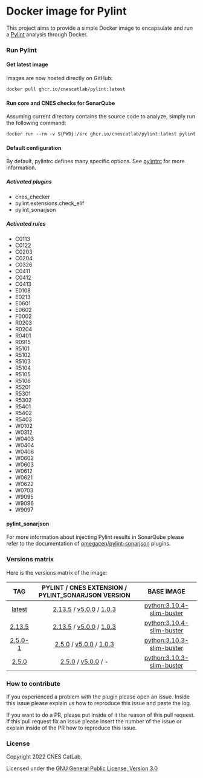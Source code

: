 # Docker image for Pylint

This project aims to provide a simple Docker image to encapsulate and run a [Pylint](https://pypi.org/project/pylint/) analysis through Docker.

### Run Pylint

#### Get latest image
Images are now hosted directly on GitHub:
```Dockerfile
docker pull ghcr.io/cnescatlab/pylint:latest
```

#### Run core and CNES checks for SonarQube
Assuming current directory contains the source code to analyze, simply run the following command:
```Dockerfile
docker run --rm -v ${PWD}:/src ghcr.io/cnescatlab/pylint:latest pylint <module_name>
```

#### Default configuration
By default, pylintrc defines many specific options. See [pylintrc](https://github.com/omegacen/pylint-sonarjson/blob/master/pylintrc) for more information.

##### Activated plugins
- cnes_checker
- pylint.extensions.check_elif
- pylint_sonarjson

##### Activated rules
- C0113
- C0122
- C0203
- C0204
- C0326
- C0411
- C0412
- C0413
- E0108
- E0213
- E0601
- E0602
- F0002
- R0203
- R0204
- R0401
- R0915
- R5101
- R5102
- R5103
- R5104
- R5105
- R5106
- R5201
- R5301
- R5302
- R5401
- R5402
- R5403
- W0102
- W0312
- W0403
- W0404
- W0406
- W0602
- W0603
- W0612
- W0621
- W0622
- W0703
- W9095
- W9096
- W9097

#### pylint_sonarjson
For more information about injecting Pylint results in SonarQube please refer to the documentation of [omegacen/pylint-sonarjson](https://github.com/omegacen/pylint-sonarjson) plugins.

### Versions matrix
Here is the versions matrix of the image:

|                                    TAG                                             |         PYLINT / CNES EXTENSION / PYLINT_SONARJSON VERSION            |                        BASE IMAGE                      |
|:----------------------------------------------------------------------------------:|:----------------------------------------------------------:|:------------------------------------------------------:|
| [latest](https://github.com/cnescatlab/pylint/pkgs/container/cnescatlab/2.13.5)  | [2.13.5](https://github.com/PyCQA/pylint/releases/tag/v2.13.5) / [v5.0.0](https://github.com/cnescatlab/cnes-pylint-extension/releases/tag/v6.0.0) / [1.0.3](https://pypi.org/project/pylint-sonarjson/1.0.3) | [python:3.10.4-slim-buster](https://hub.docker.com/_/python) |
| [2.13.5](https://github.com/cnescatlab/pylint/pkgs/container/cnescatlab/2.13.5)  | [2.13.5](https://github.com/PyCQA/pylint/releases/tag/v2.13.5) / [v5.0.0](https://github.com/cnescatlab/cnes-pylint-extension/releases/tag/v6.0.0) / [1.0.3](https://pypi.org/project/pylint-sonarjson/1.0.3) | [python:3.10.4-slim-buster](https://hub.docker.com/_/python) |
| [2.5.0-1](https://github.com/cnescatlab/pylint/pkgs/container/cnescatlab/2.5.0-1)  | [2.5.0](https://github.com/PyCQA/pylint/releases/tag/pylint-2.5.0) / [v5.0.0](https://github.com/cnescatlab/cnes-pylint-extension/releases/tag/v5.0.0) / [1.0.3](https://pypi.org/project/pylint-sonarjson/) | [python:3.10.3-slim-buster](https://hub.docker.com/_/python) |
|  [2.5.0](https://github.com/cnescatlab/pylint/pkgs/container/cnescatlab/2.5.0)     | [2.5.0](https://github.com/PyCQA/pylint/releases/tag/pylint-2.5.0) / [v5.0.0](https://github.com/cnescatlab/cnes-pylint-extension/releases/tag/v5.0.0) / - | [python:3.10.3-slim-buster](https://hub.docker.com/_/python) |

### How to contribute
If you experienced a problem with the plugin please open an issue. Inside this issue please explain us how to reproduce this issue and paste the log.

If you want to do a PR, please put inside of it the reason of this pull request. If this pull request fix an issue please insert the number of the issue or explain inside of the PR how to reproduce this issue.

### License
Copyright 2022 CNES CatLab.

Licensed under the [GNU General Public License, Version 3.0](https://www.gnu.org/licenses/gpl.txt)
